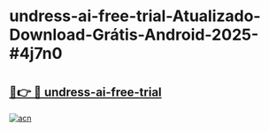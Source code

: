 # undress-ai-free-trial-Atualizado-Download-Grátis-Android-2025-#4j7n0

# <h2><a href="https://ainizakaria.my?title=undress-ai-free-trial&ref=24M">🔗👉 🔴 undress-ai-free-trial</a></h2>

[![acn](https://github.com/user-attachments/assets/0f9c940e-d8b0-45ae-aac7-cd30a18b3e1c)](https://ainizakaria.my?title=undress-ai-free-trial&ref=24M)

